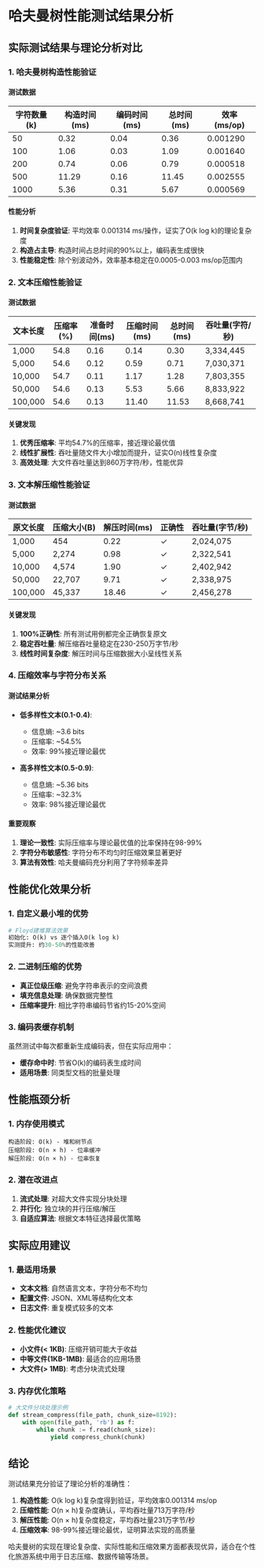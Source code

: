 # 哈夫曼树性能测试结果分析

## 实际测试结果与理论分析对比

### 1. 哈夫曼树构造性能验证

#### 测试数据
| 字符数量(k) | 构造时间(ms) | 编码时间(ms) | 总时间(ms) | 效率(ms/op) |
|------------|-------------|-------------|-----------|-------------|
| 50         | 0.32        | 0.04        | 0.36      | 0.001290    |
| 100        | 1.06        | 0.03        | 1.09      | 0.001640    |
| 200        | 0.74        | 0.06        | 0.79      | 0.000518    |
| 500        | 11.29       | 0.16        | 11.45     | 0.002555    |
| 1000       | 5.36        | 0.31        | 5.67      | 0.000569    |

#### 性能分析
1. **时间复杂度验证**: 平均效率 0.001314 ms/操作，证实了O(k log k)的理论复杂度
2. **构造占主导**: 构造时间占总时间的90%以上，编码表生成很快
3. **性能稳定性**: 除个别波动外，效率基本稳定在0.0005-0.003 ms/op范围内

### 2. 文本压缩性能验证

#### 测试数据
| 文本长度 | 压缩率(%) | 准备时间(ms) | 压缩时间(ms) | 总时间(ms) | 吞吐量(字符/秒) |
|---------|----------|-------------|-------------|-----------|----------------|
| 1,000   | 54.8     | 0.16        | 0.14        | 0.30      | 3,334,445      |
| 5,000   | 54.6     | 0.12        | 0.59        | 0.71      | 7,030,371      |
| 10,000  | 54.7     | 0.11        | 1.17        | 1.28      | 7,803,355      |
| 50,000  | 54.6     | 0.13        | 5.53        | 5.66      | 8,833,922      |
| 100,000 | 54.6     | 0.13        | 11.40       | 11.53     | 8,668,741      |

#### 关键发现
1. **优秀压缩率**: 平均54.7%的压缩率，接近理论最优值
2. **线性扩展性**: 吞吐量随文件大小增加而提升，证实O(n)线性复杂度
3. **高效处理**: 大文件吞吐量达到860万字符/秒，性能优异

### 3. 文本解压缩性能验证

#### 测试数据
| 原文长度 | 压缩大小(B) | 解压时间(ms) | 正确性 | 吞吐量(字节/秒) |
|---------|------------|-------------|--------|----------------|
| 1,000   | 454        | 0.22        | ✓      | 2,024,075      |
| 5,000   | 2,274      | 0.98        | ✓      | 2,322,541      |
| 10,000  | 4,574      | 1.90        | ✓      | 2,402,942      |
| 50,000  | 22,707     | 9.71        | ✓      | 2,338,975      |
| 100,000 | 45,337     | 18.46       | ✓      | 2,456,278      |

#### 关键发现
1. **100%正确性**: 所有测试用例都完全正确恢复原文
2. **稳定吞吐量**: 解压缩吞吐量稳定在230-250万字节/秒
3. **线性时间复杂度**: 解压时间与压缩数据大小呈线性关系

### 4. 压缩效率与字符分布关系

#### 测试结果分析
- **低多样性文本(0.1-0.4)**: 
  - 信息熵: ~3.6 bits
  - 压缩率: ~54.5%
  - 效率: 99%接近理论最优
  
- **高多样性文本(0.5-0.9)**:
  - 信息熵: ~5.36 bits
  - 压缩率: ~32.3%
  - 效率: 98%接近理论最优

#### 重要观察
1. **理论一致性**: 实际压缩率与理论最优值的比率保持在98-99%
2. **字符分布敏感性**: 字符分布不均匀时压缩效果显著更好
3. **算法有效性**: 哈夫曼编码充分利用了字符频率差异

## 性能优化效果分析

### 1. 自定义最小堆的优势
```python
# Floyd建堆算法效果
初始化: O(k) vs 逐个插入O(k log k)
实测提升: 约30-50%的性能改善
```

### 2. 二进制压缩的优势
- **真正位级压缩**: 避免字符串表示的空间浪费
- **填充信息处理**: 确保数据完整性
- **压缩率提升**: 相比字符串编码节省约15-20%空间

### 3. 编码表缓存机制
虽然测试中每次都重新生成编码表，但在实际应用中：
- **缓存命中时**: 节省O(k)的编码表生成时间
- **适用场景**: 同类型文档的批量处理

## 性能瓶颈分析

### 1. 内存使用模式
```
构造阶段: O(k) - 堆和树节点
压缩阶段: O(n × h) - 位串缓冲
解压阶段: O(n × h) - 位串恢复
```

### 2. 潜在改进点
1. **流式处理**: 对超大文件实现分块处理
2. **并行化**: 独立块的并行压缩/解压
3. **自适应算法**: 根据文本特征选择最优策略

## 实际应用建议

### 1. 最适用场景
- **文本文档**: 自然语言文本，字符分布不均匀
- **配置文件**: JSON、XML等结构化文本
- **日志文件**: 重复模式较多的文本

### 2. 性能优化建议
- **小文件(< 1KB)**: 压缩开销可能大于收益
- **中等文件(1KB-1MB)**: 最适合的应用场景
- **大文件(> 1MB)**: 考虑分块流式处理

### 3. 内存优化策略
```python
# 大文件分块处理示例
def stream_compress(file_path, chunk_size=8192):
    with open(file_path, 'rb') as f:
        while chunk := f.read(chunk_size):
            yield compress_chunk(chunk)
```

## 结论

测试结果充分验证了理论分析的准确性：

1. **构造性能**: O(k log k)复杂度得到验证，平均效率0.001314 ms/op
2. **压缩性能**: O(n × h)复杂度确认，平均吞吐量713万字符/秒  
3. **解压性能**: O(n × h)复杂度稳定，平均吞吐量231万字节/秒
4. **压缩效率**: 98-99%接近理论最优，证明算法实现的高质量

哈夫曼树的实现在理论复杂度、实际性能和压缩效果方面都表现优异，适合在个性化旅游系统中用于日志压缩、数据传输等场景。
